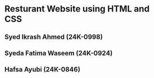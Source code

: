 # Resturant Website using HTML and CSS<br>
## Syed Ikrash Ahmed (24K-0998) <br>
## Syeda Fatima Waseem (24K-0924)
## Hafsa Ayubi (24K-0846)
